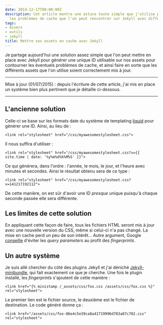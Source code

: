 ```yaml
---
date: 2014-12-17T00:00:00Z
description: Cet article montre une astuce toute simple que j'utilise pour contourner
  les problèmes de cache que l'on peut rencontrer sur Jekyll avec différents assets.
tags:
- divers
- outils
- jekyll
title: Mettre ses assets en cache avec Jekyll
---
```


Je partage aujourd'hui une solution assez simple que l'on peut mettre en place avec Jekyll pour générer une unique ID utilisable sur nos assets pour contourner les éventuels problèmes de cache, et ainsi faire en sorte que les différents assets que l'on utilise soient correctement mis à jour.

---

<p class="info">Mise à jour (01/07/2015) : depuis l'écriture de cette article, j'ai mis en place un système bien plus pertinent que je détaille ci-dessous.</p>

---

## L'ancienne solution

Celle-ci se base sur les formats date du système de templating <a href="http://liquidmarkup.org/">liquid</a> pour générer une ID. Ainsi, au lieu de :

<pre><code class="html">&lt;link rel="stylesheet" href="/css/myawesomestylesheet.css"&gt;</code></pre>

Il nous suffira d'utiliser :

<pre><code class="html">&lt;link rel="stylesheet" href="/css/myawesomestylesheet.css?v=&#123;&#123; site.time | date: '%y%m%d%k%M%S' &#125;&#125;"&gt;</code></pre>

Ce qui générera, dans l'ordre : l'année, le mois, le jour, et l'heure avec minutes et secondes. Ainsi le résultat obtenu sera de ce type :

<pre><code class="html">&lt;link rel="stylesheet" href="/css/myawesomestylesheet.css?v=141217192112"&gt;</code></pre>

De cette manière, on est sûr d'avoir une ID *presque* unique puisqu'à chaque seconde passée elle sera différente.

## Les limites de cette solution

En appliquant cette façon de faire, tous les fichiers HTML seront mis à jour avec une nouvelle version du CSS, même si celui-ci n'a pas changé. La mise en cache perd un peu de son intérêt... Autre argument, Google [conseille](https://developers.google.com/speed/docs/insights/LeverageBrowserCaching) d'éviter les *query parameters* au profit des *fingerprints*.

## Un autre système

Je suis allé chercher du côté des plugins Jekyll et j'ai déniché [Jekyll-minibundle](https://github.com/tkareine/jekyll-minibundle), qui fait exactement ce que je cherche. Une fois le plugin installé, les *fingerprints* s'ajoutent de cette manière :

<pre class="html"><code>&lt;link href="&#123;&#37; ministamp /_assets/css/fox.css /assets/css/fox.css &#37;&#125;" rel="stylesheet"&gt;</code></pre>

Le premier lien est le fichier source, le deuxième est le fichier de destination. Le code généré donne ça :

<pre class="html"><code>&lt;link href="/assets/css/fox-86e4c5e39ca8a41719996d783a87c702.css" rel="stylesheet"&gt;</code></pre>
